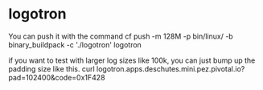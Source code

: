 # logotron

You can push it with the command cf push -m 128M -p bin/linux/ -b binary_buildpack -c './logotron' logotron

 if you want to test with larger log sizes like 100k, you can just bump up the padding size like this.
curl logotron.apps.deschutes.mini.pez.pivotal.io?pad=102400\&code=0x1F428

